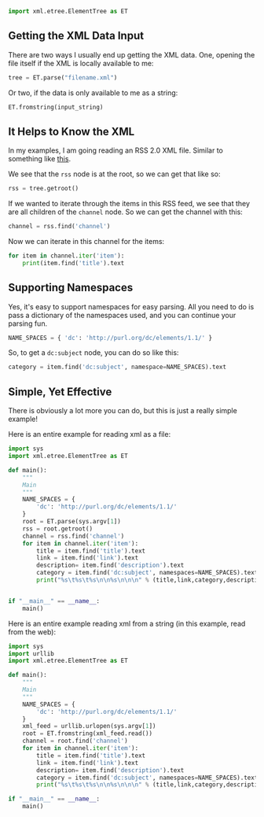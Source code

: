 ```python
import xml.etree.ElementTree as ET
```

## Getting the XML Data Input

There are two ways I usually end up getting the XML data. One, opening the file itself if the XML is locally available to me:

```python
tree = ET.parse("filename.xml")
```

Or two, if the data is only available to me as a string:

```python
ET.fromstring(input_string)
```

## It Helps to Know the XML

In my examples, I am going reading an RSS 2.0 XML file. Similar to something like [this](https://cyber.law.harvard.edu/rss/examples/rss2sample.xml).


We see that the `rss` node is at the root, so we can get that like so:

```python
rss = tree.getroot()
```

If we wanted to iterate through the items in this RSS feed, we see that they are all children of the `channel` node. So we can get the channel with this:

```python
channel = rss.find('channel')
```

Now we can iterate in this channel for the items:

```python
for item in channel.iter('item'):
    print(item.find('title').text
```

## Supporting Namespaces

Yes, it's easy to support namespaces for easy parsing. All you need to do is pass a dictionary of the namespaces used, and you can continue your parsing fun.

```python
NAME_SPACES = { 'dc': 'http://purl.org/dc/elements/1.1/' }
```

So, to get a `dc:subject` node, you can do so like this:

```python
category = item.find('dc:subject', namespace=NAME_SPACES).text
```

## Simple, Yet Effective

There is obviously a lot more you can do, but this is just a really simple example!

Here is an entire example for reading xml as a file:

```python
import sys
import xml.etree.ElementTree as ET

def main():
    """
    Main
    """
    NAME_SPACES = {
        'dc': 'http://purl.org/dc/elements/1.1/'
    }
    root = ET.parse(sys.argv[1])
    rss = root.getroot()
    channel = rss.find('channel')
    for item in channel.iter('item'):
        title = item.find('title').text
        link = item.find('link').text
        description= item.find('description').text
        category = item.find('dc:subject', namespaces=NAME_SPACES).text
        print("%s\t%s\t%s\n\n%s\n\n\n" % (title,link,category,description))


if "__main__" == __name__:
    main()
```

Here is an entire example reading xml from a string (in this example, read from the web):

```python
import sys
import urllib
import xml.etree.ElementTree as ET

def main():
    """
    Main
    """
    NAME_SPACES = {
        'dc': 'http://purl.org/dc/elements/1.1/'
    }
    xml_feed = urllib.urlopen(sys.argv[1])
    root = ET.fromstring(xml_feed.read())
    channel = root.find('channel')
    for item in channel.iter('item'):
        title = item.find('title').text
        link = item.find('link').text
        description= item.find('description').text
        category = item.find('dc:subject', namespaces=NAME_SPACES).text
        print("%s\t%s\t%s\n\n%s\n\n\n" % (title,link,category,description))

if "__main__" == __name__:
    main()
```
